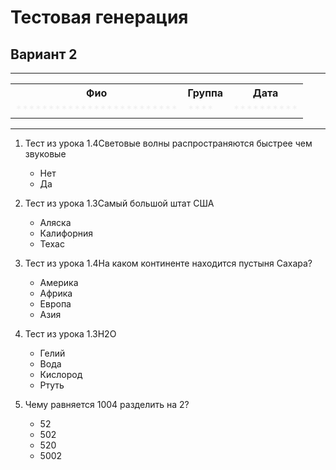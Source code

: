 # Тестовая генерация  

## Вариант 2  

******

<table class="w3-table-all w3-large w3-centered"><tr><th>Фио</th><th>Группа</th><th>Дата</th></tr><tr><td style="opacity: 0.05;">*************************</td><td style="opacity: 0.05;">****</td><td style="opacity: 0.05;">**********</td></tr></table>

******

1. Тест из урока 1.4Световые волны распространяются быстрее чем звуковые  
    - Нет  
    - Да  

2. Тест из урока 1.3Самый большой штат США  
    - Аляска  
    - Калифорния  
    - Техас  

3. Тест из урока 1.4На каком континенте находится пустыня Сахара?  
    - Америка  
    - Африка  
    - Европа  
    - Азия  

4. Тест из урока 1.3H2O  
    - Гелий  
    - Вода  
    - Кислород  
    - Ртуть  

5. Чему равняется 1004 разделить на 2?  
    - 52  
    - 502  
    - 520  
    - 5002  

